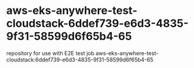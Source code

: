 # aws-eks-anywhere-test-cloudstack-6ddef739-e6d3-4835-9f31-58599d6f65b4-65
repository for use with E2E test job aws-eks-anywhere-test-cloudstack:6ddef739-e6d3-4835-9f31-58599d6f65b4-65
